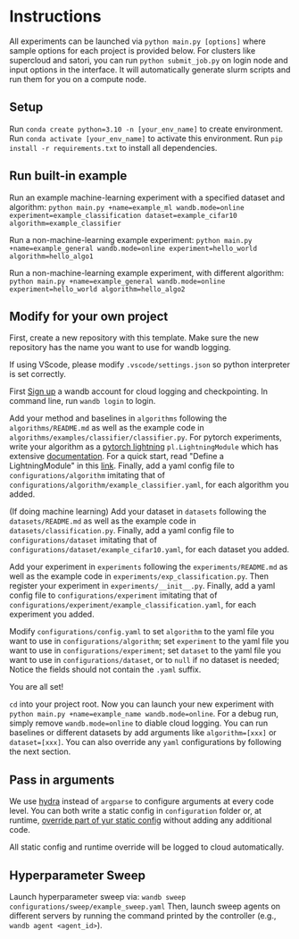 # Instructions

All experiments can be launched via `python main.py [options]` where sample options for each project is provided below.
For clusters like supercloud and satori, you can run `python submit_job.py` on login node and input options in
the interface. It will automatically generate slurm scripts and run them for you on a compute node.

## Setup

Run `conda create python=3.10 -n [your_env_name]` to create environment.
Run `conda activate [your_env_name]` to activate this environment.
Run `pip install -r requirements.txt` to install all dependencies.

## Run built-in example

Run an example machine-learning experiment with a specified dataset and algorithm:
`python main.py +name=example_ml wandb.mode=online experiment=example_classification dataset=example_cifar10 algorithm=example_classifier`

Run a non-machine-learning example experiment:
`python main.py +name=example_general wandb.mode=online experiment=hello_world algorithm=hello_algo1`

Run a non-machine-learning example experiment, with different algorithm:
`python main.py +name=example_general wandb.mode=online experiment=hello_world algorithm=hello_algo2`

## Modify for your own project

First, create a new repository with this template. Make sure the new repository has the name you want to use for wandb
logging.

If using VScode, please modify `.vscode/settings.json` so python interpreter is set correctly.

First [Sign up](https://wandb.ai/site) a wandb account for cloud logging and checkpointing. In command line, run `wandb login` to login.

Add your method and baselines in `algorithms` following the `algorithms/README.md` as well as the example code in
`algorithms/examples/classifier/classifier.py`. For pytorch experiments, write your algorithm as a [pytorch lightning](https://github.com/Lightning-AI/lightning)
`pl.LightningModule` which has extensive
[documentation](https://lightning.ai/docs/pytorch/stable/). For a quick start, read "Define a LightningModule" in this [link](https://lightning.ai/docs/pytorch/stable/starter/introduction.html). Finally, add a yaml config file to `configurations/algorithm` imitating that of `configurations/algorithm/example_classifier.yaml`, for each algorithm you added.

(If doing machine learning) Add your dataset in `datasets` following the `datasets/README.md` as well as the example code in
`datasets/classification.py`. Finally, add a yaml config file to `configurations/dataset` imitating that of
`configurations/dataset/example_cifar10.yaml`, for each dataset you added.

Add your experiment in `experiments` following the `experiments/README.md` as well as the example code in
`experiments/exp_classification.py`. Then register your experiment in `experiments/__init__.py`.
Finally, add a yaml config file to `configurations/experiment` imitating that of
`configurations/experiment/example_classification.yaml`, for each experiment you added.

Modify `configurations/config.yaml` to set `algorithm` to the yaml file you want to use in `configurations/algorithm`;
set `experiment` to the yaml file you want to use in `configurations/experiment`; set `dataset` to the yaml file you
want to use in `configurations/dataset`, or to `null` if no dataset is needed; Notice the fields should not contain the
`.yaml` suffix.

You are all set!

`cd` into your project root. Now you can launch your new experiment with `python main.py +name=example_name wandb.mode=online`. For a debug run, simply remove `wandb.mode=online` to diable cloud logging. You can run baselines or
different datasets by add arguments like `algorithm=[xxx]` or `dataset=[xxx]`. You can also override any `yaml` configurations by following the next section.

## Pass in arguments

We use [hydra](https://hydra.cc) instead of `argparse` to configure arguments at every code level. You can both write a static config in `configuration` folder or, at runtime,
[override part of yur static config](https://hydra.cc/docs/tutorials/basic/your_first_app/simple_cli/) without adding any additional code.

All static config and runtime override will be logged to cloud automatically.

## Hyperparameter Sweep

Launch hyperparameter sweep via: `wandb sweep configurations/sweep/example_sweep.yaml`
Then, launch sweep agents on different servers by running the command printed by the controller (e.g., `wandb agent <agent_id>`).

